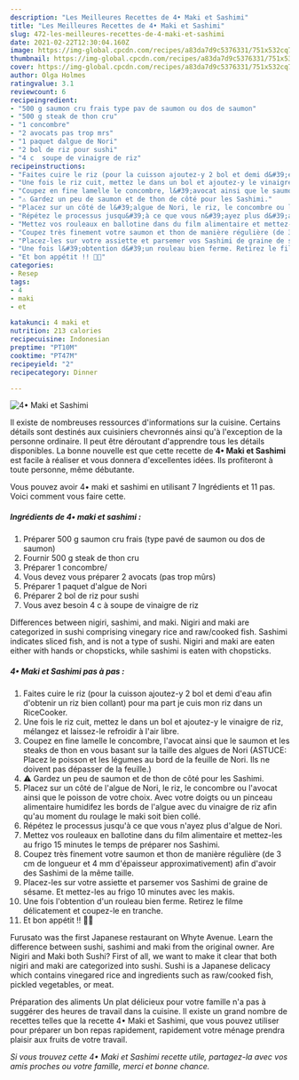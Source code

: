 ```yaml
---
description: "Les Meilleures Recettes de 4• Maki et Sashimi"
title: "Les Meilleures Recettes de 4• Maki et Sashimi"
slug: 472-les-meilleures-recettes-de-4-maki-et-sashimi
date: 2021-02-22T12:30:04.160Z
image: https://img-global.cpcdn.com/recipes/a83da7d9c5376331/751x532cq70/4•-maki-et-sashimi-photo-principale-de-la-recette.jpg
thumbnail: https://img-global.cpcdn.com/recipes/a83da7d9c5376331/751x532cq70/4•-maki-et-sashimi-photo-principale-de-la-recette.jpg
cover: https://img-global.cpcdn.com/recipes/a83da7d9c5376331/751x532cq70/4•-maki-et-sashimi-photo-principale-de-la-recette.jpg
author: Olga Holmes
ratingvalue: 3.1
reviewcount: 6
recipeingredient:
- "500 g saumon cru frais type pav de saumon ou dos de saumon"
- "500 g steak de thon cru"
- "1 concombre"
- "2 avocats pas trop mrs"
- "1 paquet dalgue de Nori"
- "2 bol de riz pour sushi"
- "4 c  soupe de vinaigre de riz"
recipeinstructions:
- "Faites cuire le riz (pour la cuisson ajoutez-y 2 bol et demi d&#39;eau afin d&#39;obtenir un riz bien collant) pour ma part je cuis mon riz dans un RiceCooker."
- "Une fois le riz cuit, mettez le dans un bol et ajoutez-y le vinaigre de riz, mélangez et laissez-le refroidir à l&#39;air libre."
- "Coupez en fine lamelle le concombre, l&#39;avocat ainsi que le saumon et les steaks de thon en vous basant sur la taille des algues de Nori (ASTUCE: Placez le poisson et les légumes au bord de la feuille de Nori. Ils ne doivent pas dépasser de la feuille.)"
- "⚠️ Gardez un peu de saumon et de thon de côté pour les Sashimi."
- "Placez sur un côté de l&#39;algue de Nori, le riz, le concombre ou l&#39;avocat ainsi que le poisson de votre choix. Avec votre doigts ou un pinceau alimentaire humidifez les bords de l&#39;algue avec du vinaigre de riz afin qu&#39;au moment du roulage le maki soit bien collé."
- "Répétez le processus jusqu&#39;à ce que vous n&#39;ayez plus d&#39;algue de Nori."
- "Mettez vos rouleaux en ballotine dans du film alimentaire et mettez-les au frigo 15 minutes le temps de préparer nos Sashimi."
- "Coupez très finement votre saumon et thon de manière régulière (de 3 cm de longueur et 4 mm d&#39;épaisseur approximativement) afin d&#39;avoir des Sashimi de la même taille."
- "Placez-les sur votre assiette et parsemer vos Sashimi de graine de sésame. Et mettez-les au frigo 10 minutes avec les makis."
- "Une fois l&#39;obtention d&#39;un rouleau bien ferme. Retirez le filme délicatement et coupez-le en tranche."
- "Et bon appétit !! 🥢🍣"
categories:
- Resep
tags:
- 4
- maki
- et

katakunci: 4 maki et 
nutrition: 213 calories
recipecuisine: Indonesian
preptime: "PT10M"
cooktime: "PT47M"
recipeyield: "2"
recipecategory: Dinner

---
```



![4• Maki et Sashimi](https://img-global.cpcdn.com/recipes/a83da7d9c5376331/751x532cq70/4•-maki-et-sashimi-photo-principale-de-la-recette.jpg)

Il existe de nombreuses ressources d'informations sur la cuisine. Certains détails sont destinés aux cuisiniers chevronnés ainsi qu'à l'exception de la personne ordinaire. Il peut être déroutant d'apprendre tous les détails disponibles. La bonne nouvelle est que cette recette de <strong> 4• Maki et Sashimi </strong> est facile à réaliser et vous donnera d'excellentes idées. Ils profiteront à toute personne, même débutante.

<!--inarticleads1-->

Vous pouvez avoir 4• maki et sashimi en utilisant 7 Ingrédients et 11 pas. Voici comment vous faire cette.

##### Ingrédients de 4• maki et sashimi :

1. Préparer 500 g saumon cru frais (type pavé de saumon ou dos de saumon)
1. Fournir 500 g steak de thon cru
1. Préparer 1 concombre/
1. Vous devez vous préparer 2 avocats (pas trop mûrs)
1. Préparer 1 paquet d&#39;algue de Nori
1. Préparer 2 bol de riz pour sushi
1. Vous avez besoin 4 c à soupe de vinaigre de riz


Differences between nigiri, sashimi, and maki. Nigiri and maki are categorized in sushi comprising vinegary rice and raw/cooked fish. Sashimi indicates sliced fish, and is not a type of sushi. Nigiri and maki are eaten either with hands or chopsticks, while sashimi is eaten with chopsticks. 

<!--inarticleads2-->

##### 4• Maki et Sashimi pas à pas :

1. Faites cuire le riz (pour la cuisson ajoutez-y 2 bol et demi d&#39;eau afin d&#39;obtenir un riz bien collant) pour ma part je cuis mon riz dans un RiceCooker.
1. Une fois le riz cuit, mettez le dans un bol et ajoutez-y le vinaigre de riz, mélangez et laissez-le refroidir à l&#39;air libre.
1. Coupez en fine lamelle le concombre, l&#39;avocat ainsi que le saumon et les steaks de thon en vous basant sur la taille des algues de Nori (ASTUCE: Placez le poisson et les légumes au bord de la feuille de Nori. Ils ne doivent pas dépasser de la feuille.)
1. ⚠️ Gardez un peu de saumon et de thon de côté pour les Sashimi.
1. Placez sur un côté de l&#39;algue de Nori, le riz, le concombre ou l&#39;avocat ainsi que le poisson de votre choix. Avec votre doigts ou un pinceau alimentaire humidifez les bords de l&#39;algue avec du vinaigre de riz afin qu&#39;au moment du roulage le maki soit bien collé.
1. Répétez le processus jusqu&#39;à ce que vous n&#39;ayez plus d&#39;algue de Nori.
1. Mettez vos rouleaux en ballotine dans du film alimentaire et mettez-les au frigo 15 minutes le temps de préparer nos Sashimi.
1. Coupez très finement votre saumon et thon de manière régulière (de 3 cm de longueur et 4 mm d&#39;épaisseur approximativement) afin d&#39;avoir des Sashimi de la même taille.
1. Placez-les sur votre assiette et parsemer vos Sashimi de graine de sésame. Et mettez-les au frigo 10 minutes avec les makis.
1. Une fois l&#39;obtention d&#39;un rouleau bien ferme. Retirez le filme délicatement et coupez-le en tranche.
1. Et bon appétit !! 🥢🍣


Furusato was the first Japanese restaurant on Whyte Avenue. Learn the difference between sushi, sashimi and maki from the original owner. Are Nigiri and Maki both Sushi? First of all, we want to make it clear that both nigiri and maki are categorized into sushi. Sushi is a Japanese delicacy which contains vinegared rice and ingredients such as raw/cooked fish, pickled vegetables, or meat. 

<!--inarticleads1-->

<p>
Préparation des aliments Un plat délicieux pour votre famille n'a pas à suggérer des heures de travail dans la cuisine. Il existe un grand nombre de recettes telles que la recette 4• Maki et Sashimi, que vous pouvez utiliser pour préparer un bon repas rapidement, rapidement votre ménage prendra plaisir aux fruits de votre travail.
</p>

<p>
<i>Si vous trouvez cette 4• Maki et Sashimi recette utile, partagez-la avec vos amis proches ou votre famille, merci et bonne chance.</i>
</p>
